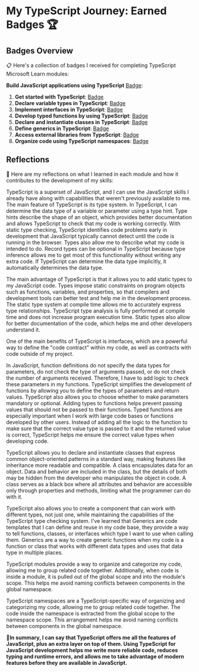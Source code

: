 # My TypeScript Journey: Earned Badges 🏆

## Badges Overview

📋 Here's a collection of badges I received for completing TypeScript Microsoft Learn modules:

**Build JavaScript applications using TypeScript** [Badge](https://learn.microsoft.com/en-us/users/cerbeer/achievements/blq5p7sd):

1. **Get started with TypeScript**: [Badge](https://learn.microsoft.com/en-us/users/cerbeer/achievements/n79da78f)
2. **Declare variable types in TypeScript**: [Badge](https://learn.microsoft.com/en-us/users/cerbeer/achievements/9nspjepu)
3. **Implement interfaces in TypeScript**: [Badge](https://learn.microsoft.com/en-us/users/cerbeer/achievements/hyg5kvg8)
4. **Develop typed functions by using TypeScript**: [Badge](https://learn.microsoft.com/en-us/users/cerbeer/achievements/hyglw678)
5. **Declare and instantiate classes in TypeScript**: [Badge](https://learn.microsoft.com/en-us/users/cerbeer/achievements/7enwe7kz)
6. **Define generics in TypeScript**: [Badge](https://learn.microsoft.com/en-us/users/cerbeer/achievements/wachs95n)
7. **Access external libraries from TypeScript**: [Badge](https://learn.microsoft.com/en-us/users/cerbeer/achievements/hy6x6338)
8. **Organize code using TypeScript namespaces**: [Badge](https://learn.microsoft.com/en-us/users/cerbeer/achievements/hy6x9tx8)

## Reflections

🌟 Here are my reflections on what I learned in each module and how it contributes to the development of my skills:

TypeScript is a superset of JavaScript, and I can use the JavaScript skills I already have along with capabilities that weren't previously available to me.
The main feature of TypeScript is its type system. In TypeScript, I can determine the data type of a variable or parameter using a type hint. Type hints describe the shape of an object, which provides better documentation and allows TypeScript to check that my code is working correctly.
With static type checking, TypeScript identifies code problems early in development that JavaScript typically cannot detect until the code is running in the browser. Types also allow me to describe what my code is intended to do.
Record types can be optional in TypeScript because type inference allows me to get most of this functionality without writing any extra code. If TypeScript can determine the data type implicitly, it automatically determines the data type.

The main advantage of TypeScript is that it allows you to add static types to my JavaScript code. Types impose static constraints on program objects such as functions, variables, and properties, so that compilers and development tools can better test and help me in the development process.
The static type system at compile time allows me to accurately express type relationships. TypeScript type analysis is fully performed at compile time and does not increase program execution time.
Static types also allow for better documentation of the code, which helps me and other developers understand it.

One of the main benefits of TypeScript is interfaces, which are a powerful way to define the "code contract" within my code, as well as contracts with code outside of my project.

In JavaScript, function definitions do not specify the data types for parameters, do not check the type of arguments passed, or do not check the number of arguments received. Therefore, I have to add logic to check these parameters in my functions.
TypeScript simplifies the development of functions by allowing you to define the types of parameters and return values. TypeScript also allows you to choose whether to make parameters mandatory or optional.
Adding types to functions helps prevent passing values that should not be passed to their functions. Typed functions are especially important when I work with large code bases or functions developed by other users. Instead of adding all the logic to the function to make sure that the correct value type is passed to it and the returned value is correct, TypeScript helps me ensure the correct value types when developing code.

TypeScript allows you to declare and instantiate classes that express common object-oriented patterns in a standard way, making features like inheritance more readable and compatible.
A class encapsulates data for an object. Data and behavior are included in the class, but the details of both may be hidden from the developer who manipulates the object in code. A class serves as a black box where all attributes and behavior are accessible only through properties and methods, limiting what the programmer can do with it.

TypeScript also allows you to create a component that can work with different types, not just one, while maintaining the capabilities of the TypeScript type checking system.
I've learned that Generics are code templates that I can define and reuse in my code base, they provide a way to tell functions, classes, or interfaces which type I want to use when calling them.
Generics are a way to create generic functions when my code is a function or class that works with different data types and uses that data type in multiple places.

TypeScript modules provide a way to organize and categorize my code, allowing me to group related code together. Additionally, when code is inside a module, it is pulled out of the global scope and into the module's scope. This helps me avoid naming conflicts between components in the global namespace.

TypeScript namespaces are a TypeScript-specific way of organizing and categorizing my code, allowing me to group related code together.
The code inside the namespace is extracted from the global scope to the namespace scope. This arrangement helps me avoid naming conflicts between components in the global namespace.

🚀**In summary, I can say that TypeScript offers me all the features of JavaScript, plus an extra layer on top of them. Using TypeScript for JavaScript development helps me write more reliable code, reduces typing and runtime errors, and allows me to take advantage of modern features before they are available in JavaScript.**
